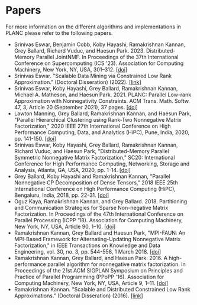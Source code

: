 # Papers
For more information on the different algorithms and implementations in PLANC please refer to the following papers.  
* Srinivas Eswar, Benjamin Cobb, Koby Hayashi, Ramakrishnan Kannan, Grey Ballard, Richard Vuduc, and Haesun Park. 2023. Distributed-Memory Parallel JointNMF. In Proceedings of the 37th International Conference on Supercomputing (ICS '23). Association for Computing Machinery, New York, NY, USA, 301–312. [[doi]](https://doi.org/10.1145/3577193.3593733)
* Srinivas Eswar. "Scalable Data Mining via Constrained Low Rank Approximation." (Doctoral Disseration) (2022). [[link]](http://hdl.handle.net/1853/67334)
* Srinivas Eswar, Koby Hayashi, Grey Ballard, Ramakrishnan Kannan, Michael A. Matheson, and Haesun Park. 2021. PLANC: Parallel Low-rank Approximation with Nonnegativity Constraints. ACM Trans. Math. Softw. 47, 3, Article 20 (September 2021), 37 pages. [[doi]](https://doi.org/10.1145/3432185)
*  Lawton Manning, Grey Ballard, Ramakrishnan Kannan, and Haesun Park, "Parallel Hierarchical Clustering using Rank-Two Nonnegative Matrix Factorization," 2020 IEEE 27th International Conference on High Performance Computing, Data, and Analytics (HiPC), Pune, India, 2020, pp. 141-150. [[doi]](https://doi.org/10.1109/HiPC50609.2020.00028)
* Srinivas Eswar, Koby Hayashi, Grey Ballard, Ramakrishnan Kannan, Richard Vuduc, and Haesun Park, "Distributed-Memory Parallel Symmetric Nonnegative Matrix Factorization," SC20: International Conference for High Performance Computing, Networking, Storage and Analysis, Atlanta, GA, USA, 2020, pp. 1-14. [[doi]](https://doi.org/10.1109/SC41405.2020.00078)
* Grey Ballard, Koby Hayashi and Ramakrishnan Kannan, "Parallel Nonnegative CP Decomposition of Dense Tensors," 2018 IEEE 25th International Conference on High Performance Computing (HiPC), Bengaluru, India, 2018, pp. 22-31. [[doi]](https://doi.org/10.1109/HiPC.2018.00012)
* Oguz Kaya, Ramakrishnan Kannan, and Grey Ballard. 2018. Partitioning and Communication Strategies for Sparse Non-negative Matrix Factorization. In Proceedings of the 47th International Conference on Parallel Processing (ICPP '18). Association for Computing Machinery, New York, NY, USA, Article 90, 1–10. [[doi]](https://doi.org/10.1145/3225058.3225127)
* Ramakrishnan Kannan, Grey Ballard and Haesun Park, "MPI-FAUN: An MPI-Based Framework for Alternating-Updating Nonnegative Matrix Factorization," in IEEE Transactions on Knowledge and Data Engineering, vol. 30, no. 3, pp. 544-558, 1 March 2018. [[doi]](https://doi.org/10.1109/TKDE.2017.2767592)
* Ramakrishnan Kannan, Grey Ballard, and Haesun Park. 2016. A high-performance parallel algorithm for nonnegative matrix factorization. In Proceedings of the 21st ACM SIGPLAN Symposium on Principles and Practice of Parallel Programming (PPoPP '16). Association for Computing Machinery, New York, NY, USA, Article 9, 1–11. [[doi]](https://doi.org/10.1145/2851141.2851152)
* Ramakrishnan Kannan. "Scalable and Distributed Constrained Low Rank Approximations." (Doctoral Disseration) (2016). [[link]](http://hdl.handle.net/1853/54962)